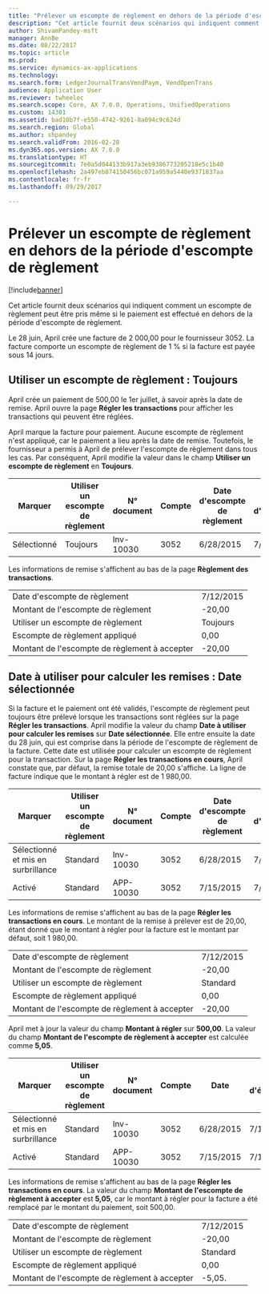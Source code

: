 ```yaml
---
title: "Prélever un escompte de règlement en dehors de la période d'escompte de règlement"
description: "Cet article fournit deux scénarios qui indiquent comment un escompte de règlement peut être pris même si le paiement est effectué en dehors de la période d'escompte de règlement."
author: ShivamPandey-msft
manager: AnnBe
ms.date: 08/22/2017
ms.topic: article
ms.prod: 
ms.service: dynamics-ax-applications
ms.technology: 
ms.search.form: LedgerJournalTransVendPaym, VendOpenTrans
audience: Application User
ms.reviewer: twheeloc
ms.search.scope: Core, AX 7.0.0, Operations, UnifiedOperations
ms.custom: 14301
ms.assetid: bad10b7f-e550-4742-9261-8a094c9c624d
ms.search.region: Global
ms.author: shpandey
ms.search.validFrom: 2016-02-28
ms.dyn365.ops.version: AX 7.0.0
ms.translationtype: HT
ms.sourcegitcommit: 7e0a5d044133b917a3eb9386773205218e5c1b40
ms.openlocfilehash: 2a497eb874150456bc071a959a5440e9371837aa
ms.contentlocale: fr-fr
ms.lasthandoff: 09/29/2017

---
```


# <a name="take-a-cash-discount-outside-the-cash-discount-period"></a>Prélever un escompte de règlement en dehors de la période d'escompte de règlement

[!include[banner](../includes/banner.md)]


Cet article fournit deux scénarios qui indiquent comment un escompte de règlement peut être pris même si le paiement est effectué en dehors de la période d'escompte de règlement.

Le 28 juin, April crée une facture de 2 000,00 pour le fournisseur 3052. La facture comporte un escompte de règlement de 1 % si la facture est payée sous 14 jours.

## <a name="use-cash-discount-option--always"></a>Utiliser un escompte de règlement : Toujours
April crée un paiement de 500,00 le 1er juillet, à savoir après la date de remise. April ouvre la page **Régler les transactions** pour afficher les transactions qui peuvent être réglées. 

April marque la facture pour paiement. Aucune escompte de règlement n'est appliqué, car le paiement a lieu après la date de remise. Toutefois, le fournisseur a permis à April de prélever l'escompte de règlement dans tous les cas. Par conséquent, April modifie la valeur dans le champ **Utiliser un escompte de règlement** en **Toujours**.

| Marquer     | Utiliser un escompte de règlement | N° document   | Compte | Date d'escompte de règlement | Date d'échéance  | Facture | Montant dans la devise de transaction | Devise | Montant à régler |
|----------|-------------------|-----------|---------|--------------------|-----------|---------|--------------------------------|----------|------------------|
| Sélectionné | Toujours            | Inv-10030 | 3052    | 6/28/2015          | 7/12/2015 | 10030   | -2 000,00                      | USD      | -1 980,00        |

Les informations de remise s'affichent au bas de la page **Règlement des transactions**.

|                              |           |
|------------------------------|-----------|
| Date d'escompte de règlement           | 7/12/2015 |
| Montant de l'escompte de règlement         | -20,00    |
| Utiliser un escompte de règlement            | Toujours    |
| Escompte de règlement appliqué          | 0,00      |
| Montant de l'escompte de règlement à accepter | -20,00    |

## <a name="date-to-use-for-calculating-discounts--selected-date"></a>Date à utiliser pour calculer les remises : Date sélectionnée
Si la facture et le paiement ont été validés, l'escompte de règlement peut toujours être prélevé lorsque les transactions sont réglées sur la page **Régler les transactions**. April modifie la valeur du champ **Date à utiliser pour calculer les remises** sur **Date sélectionnée**. Elle entre ensuite la date du 28 juin, qui est comprise dans la période de l'escompte de règlement de la facture. Cette date est utilisée pour calculer un escompte de règlement pour la transaction. Sur la page **Régler les transactions en cours**, April constate que, par défaut, la remise totale de 20,00 s'affiche. La ligne de facture indique que le montant à régler est de 1 980,00.

| Marquer                     | Utiliser un escompte de règlement | N° document   | Compte | Date d'escompte de règlement | Date d'échéance  | Facture | Montant dans la devise de transaction | Devise | Montant à régler |
|--------------------------|-------------------|-----------|---------|--------------------|-----------|---------|--------------------------------|----------|------------------|
| Sélectionné et mis en surbrillance | Standard            | Inv-10030 | 3052    | 6/28/2015          | 7/12/2015 | 10030   | -2 000,00                      | USD      | -1 980,00        |
| Activé                 | Standard            | APP-10030 | 3052    | 7/15/2015          | 7/15/2015 |         | 500,00                         | USD      | 500,00           |

Les informations de remise s'affichent au bas de la page **Régler les transactions en cours**. Le montant de la remise à prélever est de 20,00, étant donné que le montant à régler pour la facture est le montant par défaut, soit 1 980,00.

|                              |           |
|------------------------------|-----------|
| Date d'escompte de règlement           | 7/12/2015 |
| Montant de l'escompte de règlement         | -20,00    |
| Utiliser un escompte de règlement            | Standard    |
| Escompte de règlement appliqué          | 0,00      |
| Montant de l'escompte de règlement à accepter | -20,00    |

April met à jour la valeur du champ **Montant à régler** sur **500,00**. La valeur du champ **Montant de l'escompte de règlement à accepter** est calculée comme **5,05**.

| Marquer                     | Utiliser un escompte de règlement | N° document   | Compte | Date      | Date d'échéance  | Facture | Montant dans la devise de transaction | Devise | Montant à régler |
|--------------------------|-------------------|-----------|---------|-----------|-----------|---------|--------------------------------|----------|------------------|
| Sélectionné et mis en surbrillance | Standard            | Inv-10030 | 3052    | 6/28/2015 | 7/12/2015 | 10030   | 2 000,00                       | USD      | -500,00          |
| Activé                 | Standard            | APP-10030 | 3052    | 7/15/2015 | 7/15/2015 |         | 500,00                         | USD      | 500,00           |

Les informations de remise s'affichent au bas de la page **Régler les transactions en cours**. La valeur du champ **Montant de l'escompte de règlement à accepter** est **5,05**, car le montant à régler pour la facture a été remplacé par le montant du paiement, soit 500,00.

|                              |           |
|------------------------------|-----------|
| Date d'escompte de règlement           | 7/12/2015 |
| Montant de l'escompte de règlement         | -20,00    |
| Utiliser un escompte de règlement            | Standard    |
| Escompte de règlement appliqué          | 0,00      |
| Montant de l'escompte de règlement à accepter | -5,05.     |






